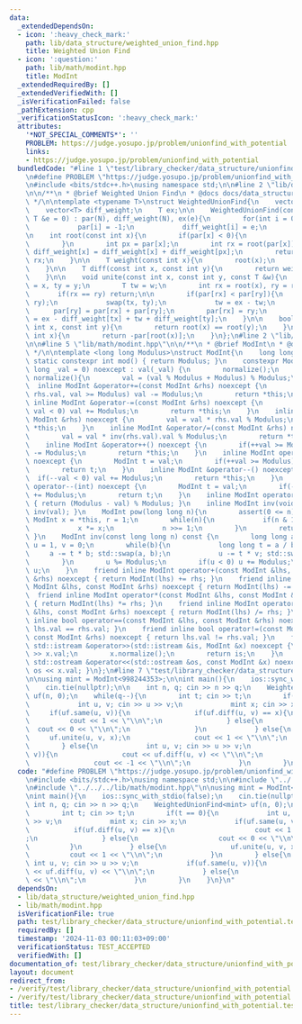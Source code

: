 ```yaml
---
data:
  _extendedDependsOn:
  - icon: ':heavy_check_mark:'
    path: lib/data_structure/weighted_union_find.hpp
    title: Weighted Union Find
  - icon: ':question:'
    path: lib/math/modint.hpp
    title: ModInt
  _extendedRequiredBy: []
  _extendedVerifiedWith: []
  _isVerificationFailed: false
  _pathExtension: cpp
  _verificationStatusIcon: ':heavy_check_mark:'
  attributes:
    '*NOT_SPECIAL_COMMENTS*': ''
    PROBLEM: https://judge.yosupo.jp/problem/unionfind_with_potential
    links:
    - https://judge.yosupo.jp/problem/unionfind_with_potential
  bundledCode: "#line 1 \"test/library_checker/data_structure/unionfind_with_potential.test.cpp\"\
    \n#define PROBLEM \"https://judge.yosupo.jp/problem/unionfind_with_potential\"\
    \n#include <bits/stdc++.h>\nusing namespace std;\n\n#line 2 \"lib/data_structure/weighted_union_find.hpp\"\
    \n\n/**\n * @brief Weighted Union Find\n * @docs docs/data_structure/weighted_union_find.md\n\
    \ */\n\ntemplate <typename T>\nstruct WeightedUnionFind{\n    vector<int> par;\n\
    \    vector<T> diff_weight;\n    T ex;\n\n    WeightedUnionFind(const int N, const\
    \ T &e = 0) : par(N), diff_weight(N), ex(e){\n        for(int i = 0; i < N; ++i){\n\
    \            par[i] = -1;\n            diff_weight[i] = e;\n        }\n    }\n\
    \n    int root(const int x){\n        if(par[x] < 0){\n            return x;\n\
    \        }\n        int px = par[x];\n        int rx = root(par[x]);\n       \
    \ diff_weight[x] = diff_weight[x] + diff_weight[px];\n        return par[x] =\
    \ rx;\n    }\n\n    T weight(const int x){\n        root(x);\n        return diff_weight[x];\n\
    \    }\n\n    T diff(const int x, const int y){\n        return weight(x) - weight(y);\n\
    \    }\n\n    void unite(const int x, const int y, const T &w){\n        int tx\
    \ = x, ty = y;\n        T tw = w;\n        int rx = root(x), ry = root(y);\n \
    \       if(rx == ry) return;\n\n        if(par[rx] < par[ry]){\n            swap(rx,\
    \ ry);\n            swap(tx, ty);\n            tw = ex - tw;\n        }\n\n  \
    \      par[ry] = par[rx] + par[ry];\n        par[rx] = ry;\n        diff_weight[rx]\
    \ = ex - diff_weight[tx] + tw + diff_weight[ty];\n    }\n\n    bool same(const\
    \ int x, const int y){\n        return root(x) == root(y);\n    }\n\n    int size(const\
    \ int x){\n        return -par[root(x)];\n    }\n};\n#line 2 \"lib/math/modint.hpp\"\
    \n\n#line 5 \"lib/math/modint.hpp\"\n\n/**\n * @brief ModInt\n * @docs docs/math/modint.md\n\
    \ */\n\ntemplate <long long Modulus>\nstruct ModInt{\n    long long val;\n   \
    \ static constexpr int mod() { return Modulus; }\n    constexpr ModInt(const long\
    \ long _val = 0) noexcept : val(_val) {\n        normalize();\n    }\n    void\
    \ normalize(){\n        val = (val % Modulus + Modulus) % Modulus;\n    }\n  \
    \  inline ModInt &operator+=(const ModInt &rhs) noexcept {\n        if(val +=\
    \ rhs.val, val >= Modulus) val -= Modulus;\n        return *this;\n    }\n   \
    \ inline ModInt &operator-=(const ModInt &rhs) noexcept {\n        if(val -= rhs.val,\
    \ val < 0) val += Modulus;\n        return *this;\n    }\n    inline ModInt &operator*=(const\
    \ ModInt &rhs) noexcept {\n        val = val * rhs.val % Modulus;\n        return\
    \ *this;\n    }\n    inline ModInt &operator/=(const ModInt &rhs) noexcept {\n\
    \        val = val * inv(rhs.val).val % Modulus;\n        return *this;\n    }\n\
    \    inline ModInt &operator++() noexcept {\n        if(++val >= Modulus) val\
    \ -= Modulus;\n        return *this;\n    }\n    inline ModInt operator++(int)\
    \ noexcept {\n        ModInt t = val;\n        if(++val >= Modulus) val -= Modulus;\n\
    \        return t;\n    }\n    inline ModInt &operator--() noexcept {\n      \
    \  if(--val < 0) val += Modulus;\n        return *this;\n    }\n    inline ModInt\
    \ operator--(int) noexcept {\n        ModInt t = val;\n        if(--val < 0) val\
    \ += Modulus;\n        return t;\n    }\n    inline ModInt operator-() const noexcept\
    \ { return (Modulus - val) % Modulus; }\n    inline ModInt inv(void) const { return\
    \ inv(val); }\n    ModInt pow(long long n){\n        assert(0 <= n);\n       \
    \ ModInt x = *this, r = 1;\n        while(n){\n            if(n & 1) r *= x;\n\
    \            x *= x;\n            n >>= 1;\n        }\n        return r;\n   \
    \ }\n    ModInt inv(const long long n) const {\n        long long a = n, b = Modulus,\
    \ u = 1, v = 0;\n        while(b){\n            long long t = a / b;\n       \
    \     a -= t * b; std::swap(a, b);\n            u -= t * v; std::swap(u, v);\n\
    \        }\n        u %= Modulus;\n        if(u < 0) u += Modulus;\n        return\
    \ u;\n    }\n    friend inline ModInt operator+(const ModInt &lhs, const ModInt\
    \ &rhs) noexcept { return ModInt(lhs) += rhs; }\n    friend inline ModInt operator-(const\
    \ ModInt &lhs, const ModInt &rhs) noexcept { return ModInt(lhs) -= rhs; }\n  \
    \  friend inline ModInt operator*(const ModInt &lhs, const ModInt &rhs) noexcept\
    \ { return ModInt(lhs) *= rhs; }\n    friend inline ModInt operator/(const ModInt\
    \ &lhs, const ModInt &rhs) noexcept { return ModInt(lhs) /= rhs; }\n    friend\
    \ inline bool operator==(const ModInt &lhs, const ModInt &rhs) noexcept { return\
    \ lhs.val == rhs.val; }\n    friend inline bool operator!=(const ModInt &lhs,\
    \ const ModInt &rhs) noexcept { return lhs.val != rhs.val; }\n    friend inline\
    \ std::istream &operator>>(std::istream &is, ModInt &x) noexcept {\n        is\
    \ >> x.val;\n        x.normalize();\n        return is;\n    }\n    friend inline\
    \ std::ostream &operator<<(std::ostream &os, const ModInt &x) noexcept { return\
    \ os << x.val; }\n};\n#line 7 \"test/library_checker/data_structure/unionfind_with_potential.test.cpp\"\
    \n\nusing mint = ModInt<998244353>;\n\nint main(){\n    ios::sync_with_stdio(false);\n\
    \    cin.tie(nullptr);\n\n    int n, q; cin >> n >> q;\n    WeightedUnionFind<mint>\
    \ uf(n, 0);\n    while(q--){\n        int t; cin >> t;\n        if(t == 0){\n\
    \            int u, v; cin >> u >> v;\n            mint x; cin >> x;\n       \
    \     if(uf.same(u, v)){\n                if(uf.diff(u, v) == x){\n          \
    \          cout << 1 << \"\\n\";\n                } else{\n                  \
    \  cout << 0 << \"\\n\";\n                }\n            } else{\n           \
    \     uf.unite(u, v, x);\n                cout << 1 << \"\\n\";\n            }\n\
    \        } else{\n            int u, v; cin >> u >> v;\n            if(uf.same(u,\
    \ v)){\n                cout << uf.diff(u, v) << \"\\n\";\n            } else{\n\
    \                cout << -1 << \"\\n\";\n            }\n        }\n    }\n}\n"
  code: "#define PROBLEM \"https://judge.yosupo.jp/problem/unionfind_with_potential\"\
    \n#include <bits/stdc++.h>\nusing namespace std;\n\n#include \"../../../lib/data_structure/weighted_union_find.hpp\"\
    \n#include \"../../../lib/math/modint.hpp\"\n\nusing mint = ModInt<998244353>;\n\
    \nint main(){\n    ios::sync_with_stdio(false);\n    cin.tie(nullptr);\n\n   \
    \ int n, q; cin >> n >> q;\n    WeightedUnionFind<mint> uf(n, 0);\n    while(q--){\n\
    \        int t; cin >> t;\n        if(t == 0){\n            int u, v; cin >> u\
    \ >> v;\n            mint x; cin >> x;\n            if(uf.same(u, v)){\n     \
    \           if(uf.diff(u, v) == x){\n                    cout << 1 << \"\\n\"\
    ;\n                } else{\n                    cout << 0 << \"\\n\";\n      \
    \          }\n            } else{\n                uf.unite(u, v, x);\n      \
    \          cout << 1 << \"\\n\";\n            }\n        } else{\n           \
    \ int u, v; cin >> u >> v;\n            if(uf.same(u, v)){\n                cout\
    \ << uf.diff(u, v) << \"\\n\";\n            } else{\n                cout << -1\
    \ << \"\\n\";\n            }\n        }\n    }\n}\n"
  dependsOn:
  - lib/data_structure/weighted_union_find.hpp
  - lib/math/modint.hpp
  isVerificationFile: true
  path: test/library_checker/data_structure/unionfind_with_potential.test.cpp
  requiredBy: []
  timestamp: '2024-11-03 00:11:03+09:00'
  verificationStatus: TEST_ACCEPTED
  verifiedWith: []
documentation_of: test/library_checker/data_structure/unionfind_with_potential.test.cpp
layout: document
redirect_from:
- /verify/test/library_checker/data_structure/unionfind_with_potential.test.cpp
- /verify/test/library_checker/data_structure/unionfind_with_potential.test.cpp.html
title: test/library_checker/data_structure/unionfind_with_potential.test.cpp
---
```

